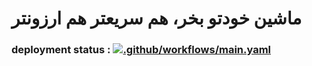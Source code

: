 # ماشین خودتو بخر، هم سریعتر هم ارزونتر
### deployment status : [![.github/workflows/main.yaml](https://github.com/arc-flow/khabaramKon/actions/workflows/main.yaml/badge.svg)](https://github.com/arc-flow/khabaramKon/actions/workflows/main.yaml)
